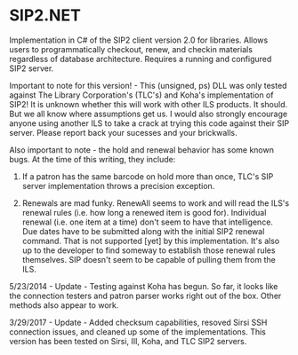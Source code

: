 SIP2.NET
========

Implementation in C# of the SIP2 client version 2.0 for libraries.  Allows users to programmatically checkout, renew, and checkin materials regardless of database architecture.  Requires a running and configured SIP2 server. 


Important to note for this version! - This (unsigned, ps) DLL was only tested against The Library Corporation's (TLC's) and Koha's implementation of SIP2!  It is unknown whether this will work with other ILS products.  It should.  But we all know where assumptions get us.  I would also strongly encourage anyone using another ILS to take a crack at trying this code against their SIP server.  Please report back your sucesses and your brickwalls.

Also important to note - the hold and renewal behavior has some known bugs.  At the time of this writing, they include:


1) If a patron has the same barcode on hold more than once, TLC's SIP server implementation throws a precision exception.


2) Renewals are mad funky.  RenewAll seems to work and will read the ILS's renewal rules (i.e. how long a renewed item is good for).  Individual renewal (i.e. one item at a time) don't seem to have that intelligence.  Due dates have to be      submitted along with the initial SIP2 renewal command.  That is not supported [yet] by this implementation.  It's also up to the developer to find someway to establish those renewal rules themselves.  SIP doesn't seem to be capable of pulling them from the ILS.
   
   
5/23/2014 - Update - Testing against Koha has begun.  So far, it looks like the connection testers and patron parser works right out of the box.  Other methods also appear to work.  

3/29/2017 - Update - Added checksum capabilities, resoved Sirsi SSH connection issues, and cleaned up some of the implementations.  This version has been tested on Sirsi, III, Koha, and TLC SIP2 servers. 
